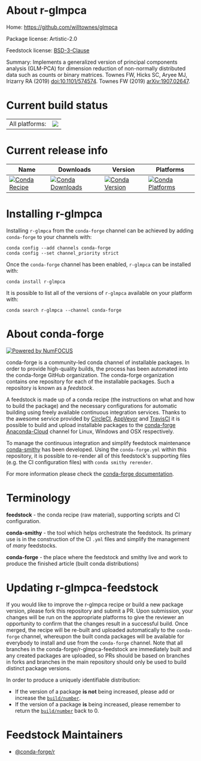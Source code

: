 About r-glmpca
==============

Home: https://github.com/willtownes/glmpca

Package license: Artistic-2.0

Feedstock license: [BSD-3-Clause](https://github.com/conda-forge/r-glmpca-feedstock/blob/master/LICENSE.txt)

Summary: Implements a generalized version of principal components analysis (GLM-PCA) for dimension reduction of non-normally distributed data such as counts or binary matrices. Townes FW, Hicks SC, Aryee MJ, Irizarry RA (2019) <doi:10.1101/574574>. Townes FW (2019) <arXiv:1907.02647>.

Current build status
====================


<table><tr><td>All platforms:</td>
    <td>
      <a href="https://dev.azure.com/conda-forge/feedstock-builds/_build/latest?definitionId=9755&branchName=master">
        <img src="https://dev.azure.com/conda-forge/feedstock-builds/_apis/build/status/r-glmpca-feedstock?branchName=master">
      </a>
    </td>
  </tr>
</table>

Current release info
====================

| Name | Downloads | Version | Platforms |
| --- | --- | --- | --- |
| [![Conda Recipe](https://img.shields.io/badge/recipe-r--glmpca-green.svg)](https://anaconda.org/conda-forge/r-glmpca) | [![Conda Downloads](https://img.shields.io/conda/dn/conda-forge/r-glmpca.svg)](https://anaconda.org/conda-forge/r-glmpca) | [![Conda Version](https://img.shields.io/conda/vn/conda-forge/r-glmpca.svg)](https://anaconda.org/conda-forge/r-glmpca) | [![Conda Platforms](https://img.shields.io/conda/pn/conda-forge/r-glmpca.svg)](https://anaconda.org/conda-forge/r-glmpca) |

Installing r-glmpca
===================

Installing `r-glmpca` from the `conda-forge` channel can be achieved by adding `conda-forge` to your channels with:

```
conda config --add channels conda-forge
conda config --set channel_priority strict
```

Once the `conda-forge` channel has been enabled, `r-glmpca` can be installed with:

```
conda install r-glmpca
```

It is possible to list all of the versions of `r-glmpca` available on your platform with:

```
conda search r-glmpca --channel conda-forge
```


About conda-forge
=================

[![Powered by NumFOCUS](https://img.shields.io/badge/powered%20by-NumFOCUS-orange.svg?style=flat&colorA=E1523D&colorB=007D8A)](http://numfocus.org)

conda-forge is a community-led conda channel of installable packages.
In order to provide high-quality builds, the process has been automated into the
conda-forge GitHub organization. The conda-forge organization contains one repository
for each of the installable packages. Such a repository is known as a *feedstock*.

A feedstock is made up of a conda recipe (the instructions on what and how to build
the package) and the necessary configurations for automatic building using freely
available continuous integration services. Thanks to the awesome service provided by
[CircleCI](https://circleci.com/), [AppVeyor](https://www.appveyor.com/)
and [TravisCI](https://travis-ci.com/) it is possible to build and upload installable
packages to the [conda-forge](https://anaconda.org/conda-forge)
[Anaconda-Cloud](https://anaconda.org/) channel for Linux, Windows and OSX respectively.

To manage the continuous integration and simplify feedstock maintenance
[conda-smithy](https://github.com/conda-forge/conda-smithy) has been developed.
Using the ``conda-forge.yml`` within this repository, it is possible to re-render all of
this feedstock's supporting files (e.g. the CI configuration files) with ``conda smithy rerender``.

For more information please check the [conda-forge documentation](https://conda-forge.org/docs/).

Terminology
===========

**feedstock** - the conda recipe (raw material), supporting scripts and CI configuration.

**conda-smithy** - the tool which helps orchestrate the feedstock.
                   Its primary use is in the construction of the CI ``.yml`` files
                   and simplify the management of *many* feedstocks.

**conda-forge** - the place where the feedstock and smithy live and work to
                  produce the finished article (built conda distributions)


Updating r-glmpca-feedstock
===========================

If you would like to improve the r-glmpca recipe or build a new
package version, please fork this repository and submit a PR. Upon submission,
your changes will be run on the appropriate platforms to give the reviewer an
opportunity to confirm that the changes result in a successful build. Once
merged, the recipe will be re-built and uploaded automatically to the
`conda-forge` channel, whereupon the built conda packages will be available for
everybody to install and use from the `conda-forge` channel.
Note that all branches in the conda-forge/r-glmpca-feedstock are
immediately built and any created packages are uploaded, so PRs should be based
on branches in forks and branches in the main repository should only be used to
build distinct package versions.

In order to produce a uniquely identifiable distribution:
 * If the version of a package **is not** being increased, please add or increase
   the [``build/number``](https://docs.conda.io/projects/conda-build/en/latest/resources/define-metadata.html#build-number-and-string).
 * If the version of a package **is** being increased, please remember to return
   the [``build/number``](https://docs.conda.io/projects/conda-build/en/latest/resources/define-metadata.html#build-number-and-string)
   back to 0.

Feedstock Maintainers
=====================

* [@conda-forge/r](https://github.com/conda-forge/r/)

